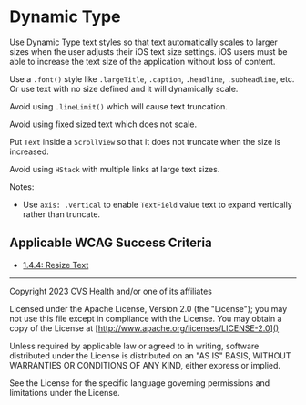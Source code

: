 # Dynamic Type
Use Dynamic Type text styles so that text automatically scales to larger sizes when the user adjusts their iOS text size settings. iOS users must be able to increase the text size of the application without loss of content.

Use a `.font()` style like `.largeTitle`, `.caption`, `.headline`, `.subheadline`, etc. Or use text with no size defined and it will dynamically scale. 

Avoid using `.lineLimit()` which will cause text truncation.

Avoid using fixed sized text which does not scale.

Put `Text` inside a `ScrollView` so that it does not truncate when the size is increased.

Avoid using `HStack` with multiple links at large text sizes. 

Notes:

- Use `axis: .vertical` to enable `TextField` value text to expand vertically rather than truncate.

## Applicable WCAG Success Criteria
- [1.4.4: Resize Text](https://www.w3.org/WAI/WCAG21/Understanding/resize-text)

----

Copyright 2023 CVS Health and/or one of its affiliates

Licensed under the Apache License, Version 2.0 (the "License");
you may not use this file except in compliance with the License.
You may obtain a copy of the License at
[http://www.apache.org/licenses/LICENSE-2.0]()

Unless required by applicable law or agreed to in writing, software
distributed under the License is distributed on an "AS IS" BASIS,
WITHOUT WARRANTIES OR CONDITIONS OF ANY KIND, either express or implied.

See the License for the specific language governing permissions and
limitations under the License.

